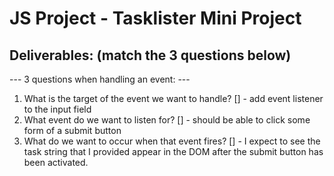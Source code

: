 # JS Project - Tasklister Mini Project

## Deliverables: (match the 3 questions below)

--- 3 questions when handling an event: ---

1. What is the target of the event we want to handle?
   [] - add event listener to the input field
2. What event do we want to listen for?
   [] - should be able to click some form of a submit button
3. What do we want to occur when that event fires?
   [] - I expect to see the task string that I provided appear in the DOM after the submit button
   has been activated.
